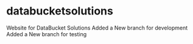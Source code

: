 # databucketsolutions
Website for DataBucket Solutions
Added a New branch for development
Added a New branch for testing
